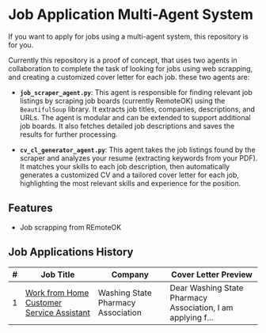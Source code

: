 
# Job Application Multi-Agent System

If you want to apply for jobs using a multi-agent system, this repository is for you. 

Currently this repository is a proof of concept, that uses two agents in collaboration to complete the task of looking for jobs using web scrapping, and creating a customized cover letter for each job. these two agents are:


- **`job_scraper_agent.py`**: This agent is responsible for finding relevant job listings by scraping job boards (currently RemoteOK) using the `BeautifulSoup` library. It extracts job titles, companies, descriptions, and URLs. The agent is modular and can be extended to support additional job boards. It also fetches detailed job descriptions and saves the results for further processing.

- **`cv_cl_generator_agent.py`**: This agent takes the job listings found by the scraper and analyzes your resume (extracting keywords from your PDF). It matches your skills to each job description, then automatically generates a customized CV and a tailored cover letter for each job, highlighting the most relevant skills and experience for the position.

## Features

- Job scrapping from REmoteOK

## Job Applications History
<!-- AUTO-UPDATE:START -->

| # | Job Title | Company | Cover Letter Preview |
|---|-----------|---------|-----------------------|
| 1 | [Work from Home Customer Service Assistant](https://remoteok.com/remote-jobs/remote-work-from-home-customer-service-assistant-washing-state-pharmacy-association-1093884) | Washing State Pharmacy Association | Dear Washing State Pharmacy Association,  I am applying f... |

<!-- AUTO-UPDATE:END -->

